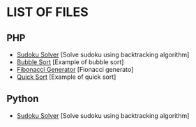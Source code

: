 # LIST OF FILES

## PHP
* [Sudoku Solver](./PHP/sudokuSolver.php)
[Solve sudoku using backtracking algorithm]
* [Bubble Sort](./PHP/bubbleSort.php)
[Example of bubble sort]
* [Fibonacci Generator](./PHP/fibonacciGenerator.php)
[Fionacci generato]
* [Quick Sort](./PHP/quickSort.php)
[Example of quick sort]

## Python
* [Sudoku Solver](./Python/sudokusolver.py)
[Solve sudoku using backtracking algorithm]

